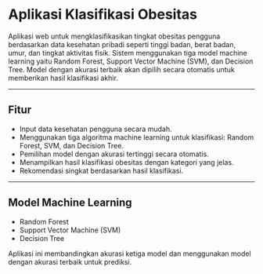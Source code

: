 # Aplikasi Klasifikasi Obesitas

Aplikasi web untuk mengklasifikasikan tingkat obesitas pengguna berdasarkan data kesehatan pribadi seperti tinggi badan, berat badan, umur, dan tingkat aktivitas fisik. Sistem menggunakan tiga model machine learning yaitu Random Forest, Support Vector Machine (SVM), dan Decision Tree. Model dengan akurasi terbaik akan dipilih secara otomatis untuk memberikan hasil klasifikasi akhir.

---

## Fitur

- Input data kesehatan pengguna secara mudah.
- Menggunakan tiga algoritma machine learning untuk klasifikasi: Random Forest, SVM, dan Decision Tree.
- Pemilihan model dengan akurasi tertinggi secara otomatis.
- Menampilkan hasil klasifikasi obesitas dengan kategori yang jelas.
- Rekomendasi singkat berdasarkan hasil klasifikasi.

---

## Model Machine Learning

- Random Forest  
- Support Vector Machine (SVM)  
- Decision Tree  

Aplikasi ini membandingkan akurasi ketiga model dan menggunakan model dengan akurasi terbaik untuk prediksi.

